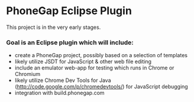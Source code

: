 PhoneGap Eclipse Plugin
=======================

This project is in the very early stages.

### Goal is an Eclipse plugin which will include: ###
- create a PhoneGap project, possibly based on a selection of templates
- likely utilize JSDT for JavaScript & other web file editing
- include an emulator web-app for testing which runs in Chrome or Chromium
- likely utilize Chrome Dev Tools for Java (http://code.google.com/p/chromedevtools/) for JavaScript debugging
- integration with build.phonegap.com